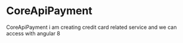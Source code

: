 # CoreApiPayment
CoreApiPayment i am creating credit card related service and we can access with angular 8
